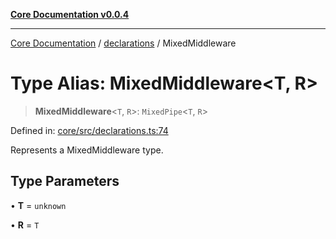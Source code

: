 [**Core Documentation v0.0.4**](../../README.md)

***

[Core Documentation](../../modules.md) / [declarations](../README.md) / MixedMiddleware

# Type Alias: MixedMiddleware\<T, R\>

> **MixedMiddleware**\<`T`, `R`\>: `MixedPipe`\<`T`, `R`\>

Defined in: [core/src/declarations.ts:74](https://github.com/stonemjs/core/blob/2adc2da4c7e3b5a9f593c198ba7e8ad639651777/src/declarations.ts#L74)

Represents a MixedMiddleware type.

## Type Parameters

• **T** = `unknown`

• **R** = `T`
